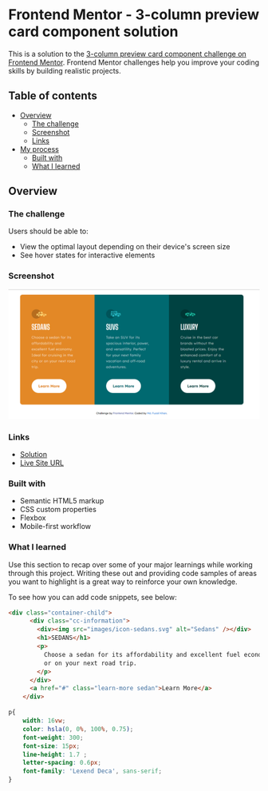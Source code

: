 # Frontend Mentor - 3-column preview card component solution

This is a solution to the [3-column preview card component challenge on Frontend Mentor](https://www.frontendmentor.io/challenges/3column-preview-card-component-pH92eAR2-). Frontend Mentor challenges help you improve your coding skills by building realistic projects. 

## Table of contents

- [Overview](#overview)
  - [The challenge](#the-challenge)
  - [Screenshot](#screenshot)
  - [Links](#links)
- [My process](#my-process)
  - [Built with](#built-with)
  - [What I learned](#what-i-learned)


## Overview

### The challenge

Users should be able to:

- View the optimal layout depending on their device's screen size
- See hover states for interactive elements

### Screenshot

![image](https://github.com/fuzail13/3-column-preview-card-component/blob/main/3-column%20preview%20card%20component.png)


### Links

- [Solution](https://github.com/fuzail13/3-column-preview-card-component/)
- [Live Site URL](https://fuzail13.github.io/3-column-preview-card-component/)


### Built with

- Semantic HTML5 markup
- CSS custom properties
- Flexbox
- Mobile-first workflow



### What I learned

Use this section to recap over some of your major learnings while working through this project. Writing these out and providing code samples of areas you want to highlight is a great way to reinforce your own knowledge.

To see how you can add code snippets, see below:

```html
<div class="container-child">
      <div class="cc-information">
        <div><img src="images/icon-sedans.svg" alt="Sedans" /></div>
        <h1>SEDANS</h1>
        <p>
          Choose a sedan for its affordability and excellent fuel economy. Ideal for cruising in the city 
          or on your next road trip.
        </p>
      </div>
      <a href="#" class="learn-more sedan">Learn More</a>
    </div>
```
```css
p{
    width: 16vw;
    color: hsla(0, 0%, 100%, 0.75);
    font-weight: 300;
    font-size: 15px;
    line-height: 1.7 ;
    letter-spacing: 0.6px;
    font-family: 'Lexend Deca', sans-serif;
}
```




